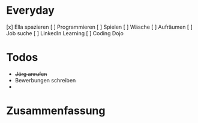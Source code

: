 # Everyday
[x] Ella spazieren
[  ] Programmieren
[  ] Spielen
[  ] Wäsche
[  ] Aufräumen
[  ] Job suche
[  ] LinkedIn Learning
[  ] Coding Dojo

# Todos
+ ~~Jörg anrufen~~
+ Bewerbungen schreiben
+ 

# Zusammenfassung
